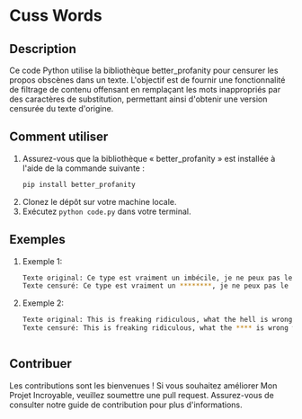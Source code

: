 # Cuss Words

## Description

Ce code Python utilise la bibliothèque better_profanity pour censurer les propos obscènes dans un texte. L'objectif est de fournir une fonctionnalité de filtrage de contenu offensant en remplaçant les mots inappropriés par des caractères de substitution, permettant ainsi d'obtenir une version censurée du texte d'origine.

## Comment utiliser

1. Assurez-vous que la bibliothèque « better_profanity » est installée à l'aide de la commande suivante :
   ```bash
   pip install better_profanity
2. Clonez le dépôt sur votre machine locale.
3. Exécutez `python code.py` dans votre terminal.

## Exemples

1. Exemple 1:
   ```bash
   Texte original: Ce type est vraiment un imbécile, je ne peux pas le supporter !
   Texte censuré: Ce type est vraiment un ********, je ne peux pas le supporter !

3. Exemple 2:
   ```bash
   Texte original: This is freaking ridiculous, what the hell is wrong with you?
   Texte censuré: This is freaking ridiculous, what the **** is wrong with you?



## Contribuer

Les contributions sont les bienvenues ! Si vous souhaitez améliorer Mon Projet Incroyable, veuillez soumettre une pull request. Assurez-vous de consulter notre guide de contribution pour plus d'informations.

